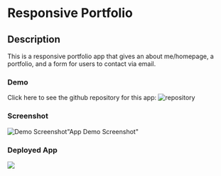 # Responsive Portfolio

## Description

This is a responsive portfolio app that gives an about me/homepage, a portfolio, and a form for users to contact via email.  

### Demo
Click here to see the github repository for this app:
![repository](Scott7710.github.io/responsivePortfolio/)

### Screenshot
![Demo Screenshot](./assets/images/ScreenShotContact.jpg)"App Demo Screenshot"

### Deployed App
![](https://scott7710.github.io/Responsive-Portfolio/)


